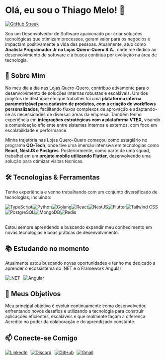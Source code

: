 # Olá, eu sou o Thiago Melo! 👋

<a href="https://git.io/streak-stats" target="_blank" rel="noopener noreferrer">
    <img 
      alt="GitHub Streak" 
      src="https://streak-stats.demolab.com?user=thmelodev&theme=dark&locale=pt_BR&short_numbers=true" 
      style="max-width: 100%; height: auto;" 
    />
</a>


Sou um Desenvolvedor de Software apaixonado por criar soluções tecnológicas que otimizam processos, geram valor para os negócios e impactam positivamente a vida das pessoas. Atualmente, atuo como **Analista Programador Jr na Lojas Quero-Quero S.A.**, onde me dedico ao desenvolvimento de software e à busca contínua por evolução na área de tecnologia.

## 🚀 Sobre Mim

No meu dia a dia nas Lojas Quero-Quero, contribuo ativamente para o desenvolvimento de soluções internas robustas e escaláveis. Um dos projetos de destaque em que trabalhei foi uma **plataforma interna parametrizável para cadastro de produtos, com a criação de workflows personalizados**, facilitando fluxos complexos de aprovação e adaptando-se às necessidades de diversas áreas da empresa. Também tenho experiência em **integrações estratégicas com a plataforma VTEX**, visando a comunicação eficiente entre sistemas internos e externos, com foco em escalabilidade e performance.

Minha trajetória nas Lojas Quero-Quero começou como estagiário no programa **QQ-Tech**, onde tive uma imersão intensiva em tecnologias como **React, NestJS e Postgres**. Posteriormente, como parte de uma squad, trabalhei em um **projeto mobile utilizando Flutter**, desenvolvendo uma solução para otimizar visitas técnicas.

## 🛠️ Tecnologias & Ferramentas

Tenho experiência e venho trabalhando com um conjunto diversificado de tecnologias, incluindo:

<div style="display: flex; flex-wrap: wrap;">
  <img src="https://img.shields.io/badge/TypeScript-007ACC?style=for-the-badge&logo=typescript&logoColor=white" alt="TypeScript" />
  <img src="https://img.shields.io/badge/python-3670A0?style=for-the-badge&logo=python&logoColor=ffdd54" alt="Python" />
  <img src="https://img.shields.io/badge/Go-00ADD8?style=for-the-badge&logo=go&logoColor=white" alt="Golang" />
  <img src="https://img.shields.io/badge/React-20232A?style=for-the-badge&logo=react&logoColor=61DAFB" alt="React" />
  <img src="https://img.shields.io/badge/nestjs-%23E0234E.svg?style=for-the-badge&logo=nestjs&logoColor=white" alt="NestJS" />
  <img src="https://img.shields.io/badge/Flutter-02569B?style=for-the-badge&logo=flutter&logoColor=white" alt="Flutter" />
  <img src="https://img.shields.io/badge/tailwindcss-%2338B2AC.svg?style=for-the-badge&logo=tailwind-css&logoColor=white" alt="Tailwind CSS" />
  <img src="https://img.shields.io/badge/PostgreSQL-000?style=for-the-badge&logo=postgresql" alt="PostgreSQL" />
  <img src="https://img.shields.io/badge/MongoDB-%234ea94b.svg?style=for-the-badge&logo=mongodb&logoColor=white" alt="MongoDB" />
  <img src="https://img.shields.io/badge/redis-%23DD0031.svg?style=for-the-badge&logo=redis&logoColor=white" alt="Redis" />
</div>
<br>

Estou sempre aprendendo e buscando expandir meu conhecimento em novas tecnologias e boas práticas de desenvolvimento.

## 📚 Estudando no momento

Atualmente estou buscando novas oportunidades e tenho me dedicado a aprender o ecossistema do .NET e o Framework Angular

<div style="display: flex; flex-wrap: wrap; gap: 10px;">
  <img src="https://img.shields.io/badge/.NET-5C2D91?style=for-the-badge&logo=.net&logoColor=white" alt=".NET" />
  <img src="https://img.shields.io/badge/Angular-DD0031?style=for-the-badge&logo=angular&logoColor=white" alt="Angular" />
</div>

## 🌱 Meus Objetivos

Meu principal objetivo é evoluir continuamente como desenvolvedor, enfrentando novos desafios e utilizando a tecnologia para construir aplicações eficientes, escaláveis e que realmente façam a diferença. Acredito no poder da colaboração e do aprendizado constante.

## 📫 Conecte-se Comigo

<div style="display: flex; flex-wrap: wrap; gap: 10px;">
  <a href="https://www.linkedin.com/in/thmelodev/" target="_blank" rel="noopener noreferrer">
    <img src="https://img.shields.io/badge/LinkedIn-0077B5?style=for-the-badge&logo=linkedin&logoColor=white" alt="LinkedIn" />
  </a>
  
  <a href="https://discord.com/channels/@thiagomelo/" target="_blank" rel="noopener noreferrer">
    <img src="https://img.shields.io/badge/Discord-7289DA?style=for-the-badge&logo=discord&logoColor=white" alt="Discord" />
  </a>
  
  <a href="https://github.com/thmelodev" target="_blank" rel="noopener noreferrer">
    <img src="https://img.shields.io/badge/GitHub-100000?style=for-the-badge&logo=github&logoColor=white" alt="GitHub" />
  </a>
  
  <a href="mailto:thiagomelo0509@gmail.com">
    <img src="https://img.shields.io/badge/Gmail-333333?style=for-the-badge&logo=gmail&logoColor=red" alt="Gmail" />
  </a>
</div>
